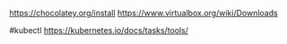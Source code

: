 
https://chocolatey.org/install
https://www.virtualbox.org/wiki/Downloads

#kubectl
https://kubernetes.io/docs/tasks/tools/